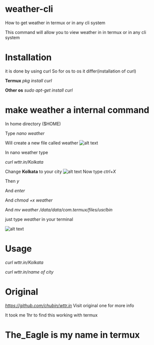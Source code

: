 # weather-cli
How to get weather in termux or in any cli system



This command will allow you to view weather in in termux 
or in any cli system

# Installation
it is done by using curl
 So for os to os it differ(installation of curl)

**Termux** *pkg install curl*

**Other os** *sudo apt-get install curl*
# make weather a internal command
In home directory ($HOME) 

Type *nano weather* 

Will create a new file called weather
 ![alt text](https://i.ibb.co/myMf1m2/nano-weather.jpg)

In nano weather type

 *curl wttr.in/Kolkata*

Change **Kolkata** to your city
![alt text](https://i.ibb.co/yYWGm0L/Nano-weather-2.jpg)
Now type *ctrl+X*

Then *y*

And *enter*

And *chmod +x weather*

And *mv weather /data/data/com.termux/files/usr/bin*


just type *weather* in your terminal

![alt text](https://i.ibb.co/6ZWsmc4/Weather-Kolkata.jpg)
# Usage
  *curl wttr.in/Kolkata*

*curl wttr.in/name of city*

# Original
  *https://github.com/chubin/wttr.in*
Visit original one for more info

It took me 1hr to find this working with termux
# The_Eagle is my name in termux
